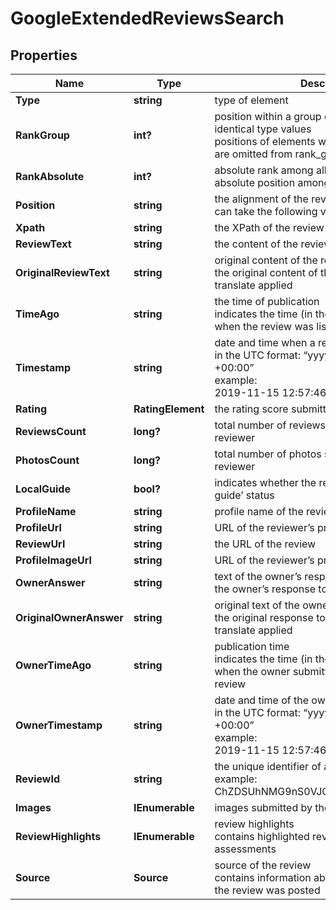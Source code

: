 # GoogleExtendedReviewsSearch


## Properties

| Name | Type | Description | Notes |
|------------ | ------------- | ------------- | -------------|
**Type** | **string** | type of element |[optional]|
**RankGroup** | **int?** | position within a group of elements with identical type values<br>positions of elements with different type values are omitted from rank_group |[optional]|
**RankAbsolute** | **int?** | absolute rank among all the listed reviews<br>absolute position among all reviews on the list |[optional]|
**Position** | **string** | the alignment of the review in SERP<br>can take the following values: right |[optional]|
**Xpath** | **string** | the XPath of the review |[optional]|
**ReviewText** | **string** | the content of the review |[optional]|
**OriginalReviewText** | **string** | original content of the review<br>the original content of the review, no auto-translate applied |[optional]|
**TimeAgo** | **string** | the time of publication<br>indicates the time (in the ‘time ago’ format) when the review was listed |[optional]|
**Timestamp** | **string** | date and time when a review was published<br>in the UTC format: “yyyy-mm-dd hh-mm-ss +00:00”<br>example:<br>2019-11-15 12:57:46 +00:00 |[optional]|
**Rating** | **RatingElement** | the rating score submitted by the reviewer |[optional]|
**ReviewsCount** | **long?** | total number of reviews submitted by the reviewer |[optional]|
**PhotosCount** | **long?** | total number of photos submitted by the reviewer |[optional]|
**LocalGuide** | **bool?** | indicates whether the reviewer has a ‘local guide’ status |[optional]|
**ProfileName** | **string** | profile name of the reviewer |[optional]|
**ProfileUrl** | **string** | URL of the reviewer’s profile |[optional]|
**ReviewUrl** | **string** | the URL of the review |[optional]|
**ProfileImageUrl** | **string** | URL of the reviewer’s profile image |[optional]|
**OwnerAnswer** | **string** | text of the owner’s response<br>the owner’s response to the review |[optional]|
**OriginalOwnerAnswer** | **string** | original text of the owner’s response<br>the original response to the review, no auto-translate applied |[optional]|
**OwnerTimeAgo** | **string** | publication time<br>indicates the time (in the ‘time ago’ format) when the owner submitted the response to the review |[optional]|
**OwnerTimestamp** | **string** | date and time of the owner’s reply to the review<br>in the UTC format: “yyyy-mm-dd hh-mm-ss +00:00”<br>example:<br>2019-11-15 12:57:46 +00:00 |[optional]|
**ReviewId** | **string** | the unique identifier of a review on Google<br>example:<br>ChZDSUhNMG9nS0VJQ0FnSUMxbHFyMFlnEAE |[optional]|
**Images** | **IEnumerable<AiModeImagesElement>** | images submitted by the reviewer |[optional]|
**ReviewHighlights** | **IEnumerable<ReviewHighlights>** | review highlights<br>contains highlighted review criteria and assessments |[optional]|
**Source** | **Source** | source of the review<br>contains information about the source where the review was posted |[optional]|